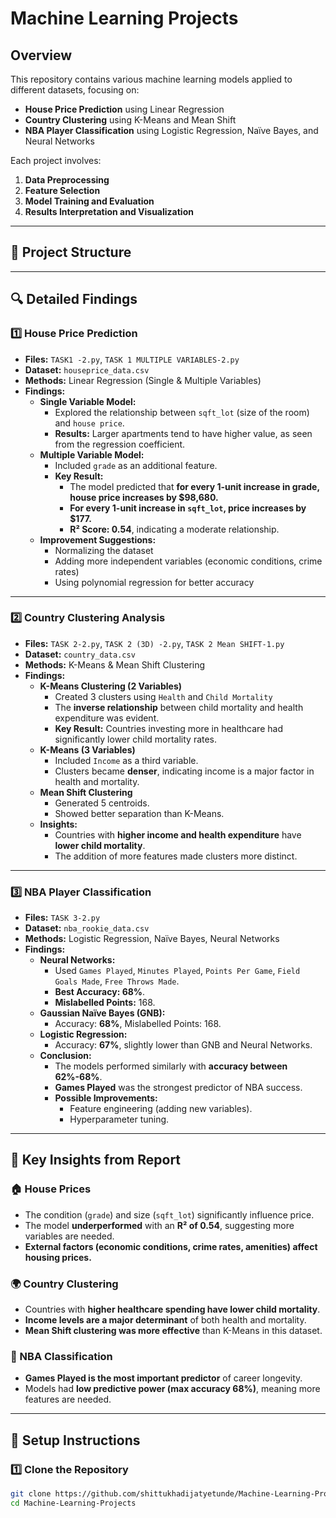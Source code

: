 # Machine Learning Projects

## Overview
This repository contains various machine learning models applied to different datasets, focusing on:
- **House Price Prediction** using Linear Regression
- **Country Clustering** using K-Means and Mean Shift
- **NBA Player Classification** using Logistic Regression, Naïve Bayes, and Neural Networks

Each project involves:
1. **Data Preprocessing**
2. **Feature Selection**
3. **Model Training and Evaluation**
4. **Results Interpretation and Visualization**

---

## 📂 Project Structure

---

## 🔍 Detailed Findings

### **1️⃣ House Price Prediction**
- **Files:** `TASK1 -2.py`, `TASK 1 MULTIPLE VARIABLES-2.py`
- **Dataset:** `houseprice_data.csv`
- **Methods:** Linear Regression (Single & Multiple Variables)
- **Findings:**
  - **Single Variable Model:**
    - Explored the relationship between `sqft_lot` (size of the room) and `house price`.
    - **Results:** Larger apartments tend to have higher value, as seen from the regression coefficient.
  - **Multiple Variable Model:**
    - Included `grade` as an additional feature.
    - **Key Result:** 
      - The model predicted that **for every 1-unit increase in grade, house price increases by $98,680.**
      - **For every 1-unit increase in `sqft_lot`, price increases by $177.**
      - **R² Score: 0.54**, indicating a moderate relationship.
  - **Improvement Suggestions:**
    - Normalizing the dataset
    - Adding more independent variables (economic conditions, crime rates)
    - Using polynomial regression for better accuracy

---

### **2️⃣ Country Clustering Analysis**
- **Files:** `TASK 2-2.py`, `TASK 2 (3D) -2.py`, `TASK 2 Mean SHIFT-1.py`
- **Dataset:** `country_data.csv`
- **Methods:** K-Means & Mean Shift Clustering
- **Findings:**
  - **K-Means Clustering (2 Variables)**
    - Created 3 clusters using `Health` and `Child Mortality`
    - The **inverse relationship** between child mortality and health expenditure was evident.
    - **Key Result:** Countries investing more in healthcare had significantly lower child mortality rates.
  - **K-Means (3 Variables)**
    - Included `Income` as a third variable.
    - Clusters became **denser**, indicating income is a major factor in health and mortality.
  - **Mean Shift Clustering**
    - Generated 5 centroids.
    - Showed better separation than K-Means.
  - **Insights:**
    - Countries with **higher income and health expenditure** have **lower child mortality**.
    - The addition of more features made clusters more distinct.

---

### **3️⃣ NBA Player Classification**
- **Files:** `TASK 3-2.py`
- **Dataset:** `nba_rookie_data.csv`
- **Methods:** Logistic Regression, Naïve Bayes, Neural Networks
- **Findings:**
  - **Neural Networks:**
    - Used `Games Played`, `Minutes Played`, `Points Per Game`, `Field Goals Made`, `Free Throws Made`.
    - **Best Accuracy: 68%**.
    - **Mislabelled Points:** 168.
  - **Gaussian Naïve Bayes (GNB):**
    - Accuracy: **68%**, Mislabelled Points: 168.
  - **Logistic Regression:**
    - Accuracy: **67%**, slightly lower than GNB and Neural Networks.
  - **Conclusion:**
    - The models performed similarly with **accuracy between 62%-68%**.
    - **Games Played** was the strongest predictor of NBA success.
    - **Possible Improvements:**
      - Feature engineering (adding new variables).
      - Hyperparameter tuning.

---

## 📌 Key Insights from Report

### **🏠 House Prices**
- The condition (`grade`) and size (`sqft_lot`) significantly influence price.
- The model **underperformed** with an **R² of 0.54**, suggesting more variables are needed.
- **External factors (economic conditions, crime rates, amenities) affect housing prices.**

### **🌍 Country Clustering**
- Countries with **higher healthcare spending have lower child mortality**.
- **Income levels are a major determinant** of both health and mortality.
- **Mean Shift clustering was more effective** than K-Means in this dataset.

### **🏀 NBA Classification**
- **Games Played is the most important predictor** of career longevity.
- Models had **low predictive power (max accuracy 68%)**, meaning more features are needed.

---

## 🚀 Setup Instructions

### **1️⃣ Clone the Repository**
```bash
git clone https://github.com/shittukhadijatyetunde/Machine-Learning-Projects.git
cd Machine-Learning-Projects
